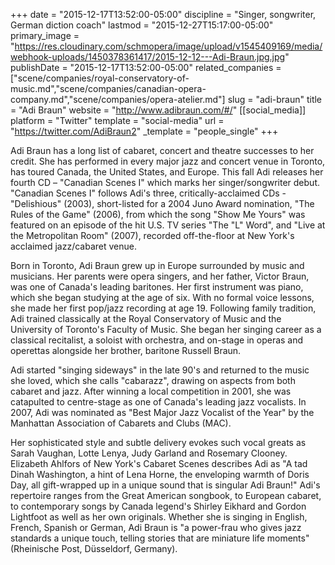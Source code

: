 +++
date = "2015-12-17T13:52:00-05:00"
discipline = "Singer, songwriter, German diction coach"
lastmod = "2015-12-27T15:17:00-05:00"
primary_image = "https://res.cloudinary.com/schmopera/image/upload/v1545409169/media/webhook-uploads/1450378361417/2015-12-12---Adi-Braun.jpg.jpg"
publishDate = "2015-12-17T13:52:00-05:00"
related_companies = ["scene/companies/royal-conservatory-of-music.md","scene/companies/canadian-opera-company.md","scene/companies/opera-atelier.md"]
slug = "adi-braun"
title = "Adi Braun"
website = "http://www.adibraun.com/#/"
[[social_media]]
platform = "Twitter"
template = "social-media"
url = "https://twitter.com/AdiBraun2"
_template = "people_single"
+++

Adi Braun has a long list of cabaret, concert and theatre successes to her credit. She has performed in every major jazz and concert venue in Toronto, has toured Canada, the United States, and Europe. This fall Adi releases her fourth CD – "Canadian Scenes I" which marks her singer/songwriter debut. "Canadian Scenes I" follows Adi's three, critically-acclaimed CDs - "Delishious" (2003), short-listed for a 2004 Juno Award nomination, "The Rules of the Game" (2006), from which the song "Show Me Yours" was featured on an episode of the hit U.S. TV series "The "L" Word", and "Live at the Metropolitan Room" (2007), recorded off-the-floor at New York's acclaimed jazz/cabaret venue.

Born in Toronto, Adi Braun grew up in Europe surrounded by music and musicians. Her parents were opera singers, and her father, Victor Braun, was one of Canada's leading baritones. Her first instrument was piano, which she began studying at the age of six. With no formal voice lessons, she made her first pop/jazz recording at age 19. Following family tradition, Adi trained classically at the Royal Conservatory of Music and the University of Toronto's Faculty of Music. She began her singing career as a classical recitalist, a soloist with orchestra, and on-stage in operas and operettas alongside her brother, baritone Russell Braun.

Adi started "singing sideways" in the late 90's and returned to the music she loved, which she calls "cabarazz", drawing on aspects from both cabaret and jazz. After winning a local competition in 2001, she was catapulted to centre-stage as one of Canada's leading jazz vocalists. In 2007, Adi was nominated as "Best Major Jazz Vocalist of the Year" by the Manhattan Association of Cabarets and Clubs (MAC).

Her sophisticated style and subtle delivery evokes such vocal greats as Sarah Vaughan, Lotte Lenya, Judy Garland and Rosemary Clooney. Elizabeth Ahlfors of New York's Cabaret Scenes describes Adi as "A tad Dinah Washington, a hint of Lena Horne, the enveloping warmth of Doris Day, all gift-wrapped up in a unique sound that is singular Adi Braun!" Adi's repertoire ranges from the Great American songbook, to European cabaret, to contemporary songs by Canada legend's Shirley Eikhard and Gordon Lightfoot as well as her own originals. Whether she is singing in English, French, Spanish or German, Adi Braun is "a power-frau who gives jazz standards a unique touch, telling stories that are miniature life moments" (Rheinische Post, Düsseldorf, Germany).
